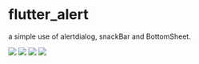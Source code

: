 # flutter_alert

a simple use of alertdialog, snackBar and BottomSheet.

![](/screenshots/snackbar.png)
![](/screenshots/materialdialog.png)
![](/screenshots/cupertinodialog.png)
![](/screenshots/bottomsheet.png)
